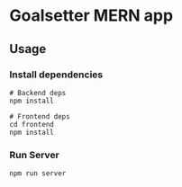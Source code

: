 # Goalsetter MERN app

## Usage

### Install dependencies

```
# Backend deps
npm install

# Frontend deps
cd frontend
npm install
```

### Run Server

```
npm run server
```
